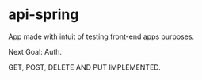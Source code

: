 # api-spring
App made with intuit of testing front-end apps purposes.


Next Goal: Auth.

GET, POST, DELETE AND PUT IMPLEMENTED.

